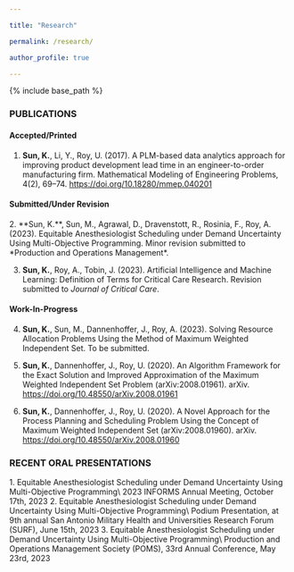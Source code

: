 ```yaml
---

title: "Research"

permalink: /research/

author_profile: true

---
```



{% include base_path %}



<H3>PUBLICATIONS</H3>

<H4>Accepted/Printed</H4>


1. <b>Sun, K.</b>, Li, Y., Roy, U. (2017). A PLM-based data analytics approach for
improving product development lead time in an engineer-to-order manufacturing firm.
Mathematical Modeling of Engineering Problems, 4(2), 69–74. <a href="https://doi.org/10.18280/mmep.0402010">https://doi.org/10.18280/mmep.040201 </a>
<H4>Submitted/Under Revision</H4>
2. **Sun, K.**, Sun, M., Agrawal, D., Dravenstott, R., Rosinia, F., Roy, A. (2023). Equitable Anesthesiologist 
Scheduling under Demand Uncertainty Using Multi-Objective Programming. Minor revision submitted to *Production and Operations Management*.

3. **Sun, K.**, Roy, A., Tobin, J. (2023). Artificial Intelligence and Machine Learning:
Definition of Terms for Critical Care Research. Revision submitted to *Journal of
Critical Care*.

<H4>Work-In-Progress</H4>

4. **Sun, K.**, Sun, M., Dannenhoffer, J., Roy, A. (2023). Solving Resource
Allocation Problems Using the Method of Maximum Weighted Independent Set. To be submitted.

5. **Sun, K.**, Dannenhoffer, J., Roy, U. (2020). An Algorithm Framework for the Exact
Solution and Improved Approximation of the Maximum Weighted Independent Set Problem (arXiv:2008.01961). arXiv. <a href="https://doi.org/10.48550/arXiv.2008.01961">https://doi.org/10.48550/arXiv.2008.01961 </a>

6. **Sun, K.**, Dannenhoffer, J., Roy, U. (2020). A Novel Approach for the Process
Planning and Scheduling Problem Using the Concept of Maximum Weighted Independent
Set (arXiv:2008.01960). arXiv. <a href="https://doi.org/10.48550/arXiv.2008.01960">https://doi.org/10.48550/arXiv.2008.01960 </a>

<H3>RECENT ORAL PRESENTATIONS</H3>
1. Equitable Anesthesiologist Scheduling under Demand Uncertainty Using Multi-Objective Programming\
2023 INFORMS Annual Meeting, October 17th, 2023
2. Equitable Anesthesiologist Scheduling under Demand Uncertainty Using Multi-Objective Programming\
Podium Presentation, at 9th annual San Antonio Military Health and Universities Research Forum (SURF), June 15th, 2023
3. Equitable Anesthesiologist Scheduling under Demand Uncertainty Using Multi-Objective Programming\
Production and Operations Management Society (POMS), 33rd Annual Conference, May 23rd, 2023